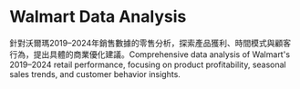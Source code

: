 # Walmart Data Analysis


針對沃爾瑪2019–2024年銷售數據的零售分析，探索產品獲利、時間模式與顧客行為，提出具體的商業優化建議。Comprehensive data analysis of Walmart's 2019–2024 retail performance, focusing on product profitability, seasonal sales trends, and customer behavior insights.
